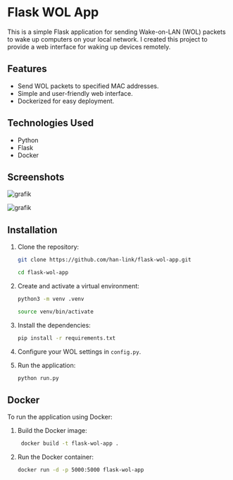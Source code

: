 # Flask WOL App

This is a simple Flask application for sending Wake-on-LAN (WOL) packets to wake up computers on your local network. I created this project to provide a web interface for waking up devices remotely.

## Features

- Send WOL packets to specified MAC addresses.
- Simple and user-friendly web interface.
- Dockerized for easy deployment.

## Technologies Used

- Python
- Flask
- Docker

## Screenshots

![grafik](https://github.com/han-link/flask-wol-app/assets/115926359/64bb0a54-8157-4614-9a77-687cebea9baf)

![grafik](https://github.com/han-link/flask-wol-app/assets/115926359/9fb41c36-7fa1-4eef-b636-3036335f5788)

## Installation

1. Clone the repository:

   ```bash
   git clone https://github.com/han-link/flask-wol-app.git
   ```

   ```bash
   cd flask-wol-app
   ```

3. Create and activate a virtual environment:

   ```bash
   python3 -m venv .venv
   ```

   ```bash
   source venv/bin/activate
   ```

4. Install the dependencies:

    ```bash
    pip install -r requirements.txt
    ```

6. Configure your WOL settings in `config.py`.

7. Run the application:

   ```bash
   python run.py
   ```

## Docker

To run the application using Docker:

1. Build the Docker image:

   ```bash
    docker build -t flask-wol-app .
    ```

3. Run the Docker container:

    ```bash
    docker run -d -p 5000:5000 flask-wol-app
    ```
